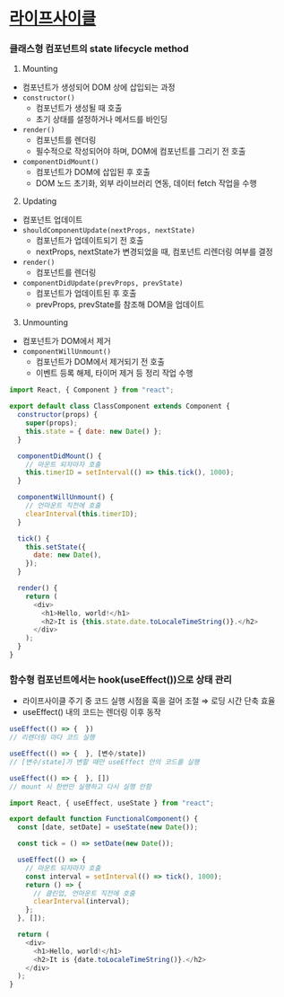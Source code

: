 # [라이프사이클](https://ko.reactjs.org/docs/react-component.html#the-component-lifecycle)

### 클래스형 컴포넌트의 state lifecycle method
1. Mounting
- 컴포넌트가 생성되어 DOM 상에 삽입되는 과정
- `constructor()`
  - 컴포넌트가 생성될 때 호출
  - 초기 상태를 설정하거나 메서드를 바인딩
- `render()`
  - 컴포넌트를 렌더링
  - 필수적으로 작성되어야 하며, DOM에 컴포넌트를 그리기 전 호출
- `componentDidMount()`
  - 컴포넌트가 DOM에 삽입된 후 호출
  - DOM 노드 초기화, 외부 라이브러리 연동, 데이터 fetch 작업을 수행
  
2. Updating
- 컴포넌트 업데이트
- `shouldComponentUpdate(nextProps, nextState)`
  - 컴포넌트가 업데이트되기 전 호출
  - nextProps, nextState가 변경되었을 때, 컴포넌트 리렌더링 여부를 결정
- `render()`
  - 컴포넌트를 렌더링 
- `componentDidUpdate(prevProps, prevState)`
  - 컴포넌트가 업데이트된 후 호출
  - prevProps, prevState를 참조해 DOM을 업데이트

3. Unmounting
- 컴포넌트가 DOM에서 제거
- `componentWillUnmount()`
  - 컴포넌트가 DOM에서 제거되기 전 호출 
  - 이벤트 등록 해제, 타이머 제거 등 정리 작업 수행

```javascript
import React, { Component } from "react";

export default class ClassComponent extends Component {
  constructor(props) {
    super(props);
    this.state = { date: new Date() };
  }

  componentDidMount() {
    // 마운트 되자마자 호출
    this.timerID = setInterval(() => this.tick(), 1000);
  }

  componentWillUnmount() {
    // 언마운트 직전에 호출
    clearInterval(this.timerID);
  }

  tick() {
    this.setState({
      date: new Date(),
    });
  }

  render() {
    return (
      <div>
        <h1>Hello, world!</h1>
        <h2>It is {this.state.date.toLocaleTimeString()}.</h2>
      </div>
    );
  }
}
```

### 함수형 컴포넌트에서는 hook(useEffect())으로 상태 관리
- 라이프사이클 주기 중 코드 실행 시점을 훅을 걸어 조절 ⇒ 로딩 시간 단축 효율
- useEffect() 내의 코드는 렌더링 이후 동작
```javascript
useEffect(() => {  })
// 리렌더링 마다 코드 실행

useEffect(() => {  }, [변수/state])
// [변수/state]가 변할 때만 useEffect 안의 코드를 실행

useEffect(() => {  }, [])
// mount 시 한번만 실행하고 다시 실행 안함
```


```javascript
import React, { useEffect, useState } from "react";

export default function FunctionalComponent() {
  const [date, setDate] = useState(new Date());

  const tick = () => setDate(new Date());

  useEffect(() => {
    // 마운트 되자마자 호출
    const interval = setInterval(() => tick(), 1000);
    return () => {
      // 클린업, 언마운트 직전에 호출
      clearInterval(interval);
    };
  }, []);

  return (
    <div>
      <h1>Hello, world!</h1>
      <h2>It is {date.toLocaleTimeString()}.</h2>
    </div>
  );
}
```
